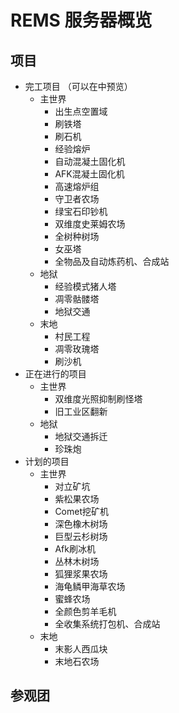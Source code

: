 # REMS 服务器概览

## 项目
- 完工项目 （可以在中预览）
    - 主世界
        - 出生点空置域
        - 刷铁塔
        - 刷石机
        - 经验熔炉
        - 自动混凝土固化机
        - AFK混凝土固化机
        - 高速熔炉组
        - 守卫者农场
        - 绿宝石印钞机
        - 双维度史莱姆农场
        - 全树种树场
        - 女巫塔
        - 全物品及自动炼药机、合成站
    - 地狱
        - 经验模式猪人塔
        - 凋零骷髅塔
        - 地狱交通
    - 末地
        - 村民工程
        - 凋零玫瑰塔
        - 刷沙机
- 正在进行的项目
    - 主世界
        - 双维度光照抑制刷怪塔
        - 旧工业区翻新
    - 地狱
        - 地狱交通拆迁
        - 珍珠炮
- 计划的项目
    - 主世界
        - 对立矿坑
        - 紫松果农场
        - Comet挖矿机
        - 深色橡木树场
        - 巨型云杉树场
        - Afk刷冰机
        - 丛林木树场
        - 狐狸浆果农场
        - 海龟鳞甲海草农场
        - 蜜蜂农场
        - 全颜色剪羊毛机
        - 全收集系统打包机、合成站
    - 末地
        - 末影人西瓜块
        - 末地石农场

## 参观团